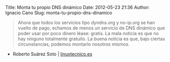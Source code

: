Title: Monta tu propio DNS dinámico
Date: 2012-05-23 21:36
Author: Ignacio Cano
Slug: monta-tu-propio-dns-dinamico

> Ahora que todos los servicios tipo dyndns.org y no-ip.org se han
> vuelto de pago, echamos de menos un servicio de DNS dinámico que poder
> usar por poco dinero léase: gratis. La mala noticia es que no hay
> ninguno totalmente gratuito. La buena noticia es que, bajo ciertas
> circunstancias, podemos montarlo nosotros mismos.

- Roberto Suárez Soto | [linuxtecnico.es][]

  [linuxtecnico.es]: http://www.linuxtecnico.es/2012/05/monta-tu-propio-dns-dinamico.html
    "Monta tu propio DNS dinámico"
